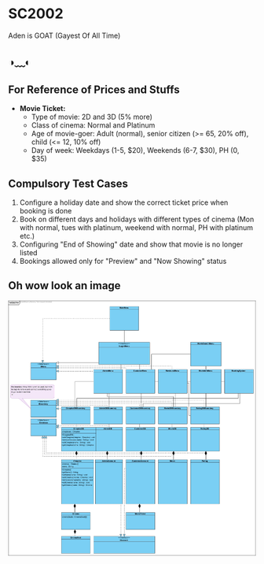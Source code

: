 # SC2002

Aden is GOAT (Gayest Of All Time)

## ◑﹏◐

## For Reference of Prices and Stuffs

- **Movie Ticket:**
  - Type of movie: 2D and 3D (5% more)
  - Class of cinema: Normal and Platinum
  - Age of movie-goer: Adult (normal), senior citizen (>= 65, 20% off), child (<= 12, 10% off)
  - Day of week: Weekdays (1-5, $20), Weekends (6-7, $30), PH (0, $35)

## Compulsory Test Cases

1. Configure a holiday date and show the correct ticket price when booking is done
2. Book on different days and holidays with different types of cinema (Mon with normal, tues with platinum, weekend with normal, PH with platinum etc.)
3. Configuring "End of Showing" date and show that movie is no longer listed
4. Bookings allowed only for "Preview" and "Now Showing" status

## Oh wow look an image

![wow much square](./assets/MOBLIMA.jpg)
